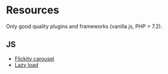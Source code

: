 # Resources 

Only good quality plugins and frameworks (vanilla js, PHP > 7.2).

## JS

* [Flickity carousel](https://flickity.metafizzy.co/)
* [Lazy load](https://github.com/verlok/lazyload)